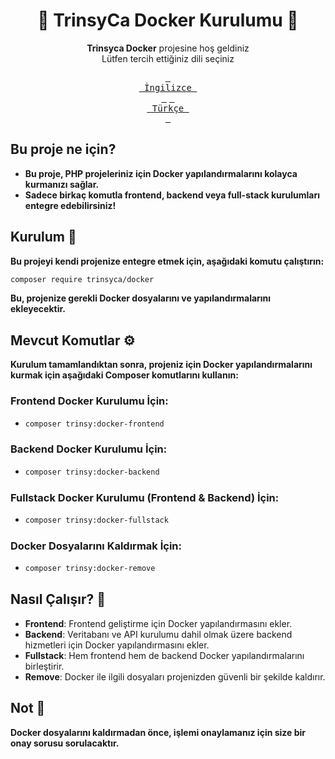 # <div align="center">🚀 TrinsyCa Docker Kurulumu 🚀</div>
<div align="center">

**Trinsyca Docker** projesine hoş geldiniz<br>
Lütfen tercih ettiğiniz dili seçiniz

[<kbd> <br> İngilizce <br> </kbd>][EN]
[<kbd> <br> Türkçe <br> </kbd>][TR]

[TR]: README.tr.md
[EN]: https://github.com/TrinsyCa/Docker/tree/main?tab=readme-ov-file#-trinsyca-docker-setup-
</div>

## Bu proje ne için?

- **Bu proje, PHP projeleriniz için Docker yapılandırmalarını kolayca kurmanızı sağlar.**
- **Sadece birkaç komutla frontend, backend veya full-stack kurulumları entegre edebilirsiniz!**

## Kurulum 🚀

**Bu projeyi kendi projenize entegre etmek için, aşağıdaki komutu çalıştırın:**
```bash
composer require trinsyca/docker
```
**Bu, projenize gerekli Docker dosyalarını ve yapılandırmalarını ekleyecektir.**

## Mevcut Komutlar ⚙️

**Kurulum tamamlandıktan sonra, projeniz için Docker yapılandırmalarını kurmak için aşağıdaki Composer komutlarını kullanın:**

### Frontend Docker Kurulumu İçin:
  - ```bash
    composer trinsy:docker-frontend
    ```

### Backend Docker Kurulumu İçin:
  - ```bash
    composer trinsy:docker-backend
    ```

### Fullstack Docker Kurulumu (Frontend & Backend) İçin:
  - ```bash
    composer trinsy:docker-fullstack
    ```

### Docker Dosyalarını Kaldırmak İçin:
  - ```bash
    composer trinsy:docker-remove
    ```

## Nasıl Çalışır? 🔧

- **Frontend**: Frontend geliştirme için Docker yapılandırmasını ekler.
- **Backend**: Veritabanı ve API kurulumu dahil olmak üzere backend hizmetleri için Docker yapılandırmasını ekler.
- **Fullstack**: Hem frontend hem de backend Docker yapılandırmalarını birleştirir.
- **Remove**: Docker ile ilgili dosyaları projenizden güvenli bir şekilde kaldırır.

## Not 📌

**Docker dosyalarını kaldırmadan önce, işlemi onaylamanız için size bir onay sorusu sorulacaktır.**
